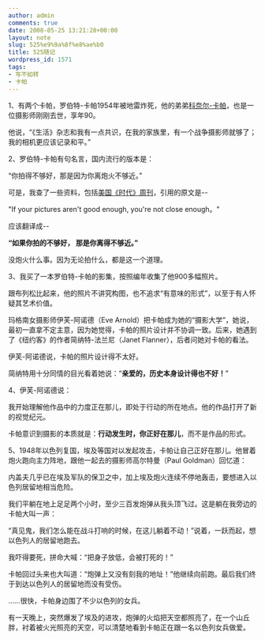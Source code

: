 ```yaml
---
author: admin
comments: true
date: 2008-05-25 13:21:28+00:00
layout: note
slug: 525%e9%9a%8f%e8%ae%b0
title: 525随记
wordpress_id: 1571
tags:
- 写不如转
- 卡帕
---
```


1、有两个卡帕，罗伯特-卡帕1954年被地雷炸死，他的弟弟[科奈尔-卡帕](http://www.leica.org.cn/read.php/737.htm)，也是一位摄影师刚刚去世，享年90。

他说，“《生活》杂志和我有一点共识，在我的家族里，有一个战争摄影师就够了；我的相机更应该记录和平。”

2、罗伯特-卡帕有句名言，国内流行的版本是：

“你拍得不够好，那是因为你离炮火不够近。”

可是，我查了一些资料，包括[美国《时代》周刊](http://www.time.com/time/magazine/article/0,9171,267730,00.html)，引用的原文是--

"If your pictures aren't good enough, you're not close enough。"

应该翻译成--

**“如果你拍的不够好，
那是你离得不够近。”**

没炮火什么事。因为无论拍什么，都是这一个道理。

3、我买了一本罗伯特-卡帕的影集，按照编年收集了他900多幅照片。

跟布列松比起来，他的照片不讲究构图，也不追求“有意味的形式”，以至于有人怀疑其艺术价值。

玛格南女摄影师伊芙-阿诺德（Eve Arnold）把卡帕成为她的“摄影大学”，她说，最初一直拿不定主意，因为她觉得，卡帕的照片设计并不协调一致。后来，她遇到了《纽约客》的作者简纳特-法兰尼（Janet Flanner），后者问她对卡帕的看法。

伊芙-阿诺德说，卡帕的照片设计得不太好。

简纳特用十分同情的目光看着她说：“**亲爱的，历史本身设计得也不好！**”

4、伊芙-阿诺德说：

我开始理解他作品中的力度正在那儿，即处于行动的所在地点。他的作品打开了新的视觉纪元。

卡帕意识到摄影的本质就是：**行动发生时，你正好在那儿**，而不是作品的形式。

5、1948年以色列复国，埃及等国对以发起攻击，卡帕让自己正好在那儿。他冒着炮火跑向主力阵地，跟他一起去的摄影师高尔特曼（Paul Goldman）回忆道：

内盖夫几乎已在埃及军队的保卫之中，加上埃及炮火连续不停地轰击，要想进入以色列居留地相当危险。

我们平躺在地上足足两个小时，至少三百发炮弹从我头顶飞过。这是躺在我旁边的卡帕大叫一声：

“真见鬼，我们怎么能在战斗打响的时候，在这儿躺着不动！”说着，一跃而起，想以色列人的居留地跑去。

我吓得要死，拼命大喊：“把身子放低，会被打死的！”

卡帕回过头来也大叫道：“炮弹上又没有刻我的地址！”他继续向前跑。最后我们终于到达以色列人的居留地而没有受伤。

……很快，卡帕身边围了不少以色列的女兵。

有一天晚上，突然爆发了埃及的进攻，炮弹的火焰把天空都照亮了，在一个山丘胖，衬着被火光照亮的天空，可以清楚地看到卡帕正在跟一名以色列女兵做爱。
